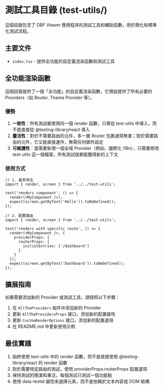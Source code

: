 # 測試工具目錄 (test-utils/)

這個目錄包含了 DBF Viewer 應用程序的測試工具和輔助函數，用於簡化和標準化測試流程。

## 主要文件

- `index.tsx` - 提供全功能的自定義渲染函數和測試工具

## 全功能渲染函數

這個目錄提供了一個「全功能」的自定義渲染函數，它預設提供了所有必要的 Providers（如 Router, Theme Provider 等）。

### 優勢

1. **一致性**：所有測試都使用同一個 render 函數，只需從 test-utils 中導入，而不是直接從 @testing-library/react 導入
2. **靈活性**：對於不需要路由的元件，多一層 Router 包裹通常無害；對於需要路由的元件，它又能直接運作，無需任何額外設定
3. **可維護性**：當需要新增一個全域 Provider（例如，國際化 i18n），只需要修改 test-utils 這一個檔案，所有測試就都能獲得新的上下文

### 使用方式

```tsx
// 1. 基本用法
import { render, screen } from '../../test-utils';

test('renders component', () => {
  render(<MyComponent />);
  expect(screen.getByText('Hello')).toBeDefined();
});

// 2. 配置路由
import { render, screen } from '../../test-utils';

test('renders with specific route', () => {
  render(<MyComponent />, {
    providerProps: {
      routerProps: {
        initialEntries: ['/dashboard']
      }
    }
  });
  expect(screen.getByText('Dashboard')).toBeDefined();
});
```

## 擴展指南

如果需要添加新的 Provider 或測試工具，請按照以下步驟：

1. 在 `AllTheProviders` 組件中添加新的 Provider
2. 更新 `AllTheProvidersProps` 接口，添加新的配置屬性
3. 更新 `CustomRenderOptions` 接口，添加新的配置選項
4. 在 README.md 中更新使用示例

## 最佳實踐

1. 始終使用 test-utils 中的 render 函數，而不是直接使用 @testing-library/react 的 render 函數
2. 對於需要特定路由的測試，使用 providerProps.routerProps 配置選項
3. 保持測試的簡潔和專注，每個測試只測試一個功能點
4. 使用 data-testid 屬性來選擇元素，而不是依賴於文本內容或 DOM 結構